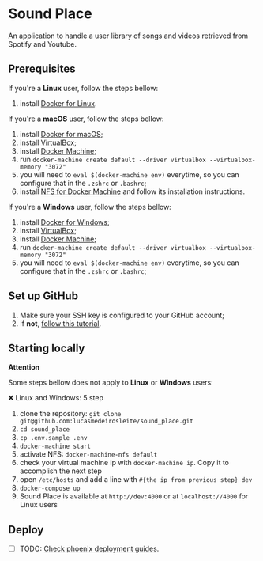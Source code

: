 # Sound Place

An application to handle a user library of songs and videos retrieved from Spotify and Youtube.

## Prerequisites

If you're a **Linux** user, follow the steps bellow:

1. install [Docker for Linux][docker-linux].

If you're a **macOS** user, follow the steps bellow:

1. install [Docker for macOS][docker-macos];
2. install [VirtualBox][virtual-box];
3. install [Docker Machine][docker-machine];
4. run `docker-machine create default --driver virtualbox --virtualbox-memory "3072"`
5. you will need to `eval $(docker-machine env)` everytime, so you can configure that in the `.zshrc` or `.bashrc`;
6. install [NFS for Docker Machine][docker-machine-nfs] and follow its installation instructions.


If you're a **Windows** user, follow the steps bellow:

1. install [Docker for Windows][docker-windows];
2. install [VirtualBox][virtual-box];
3. install [Docker Machine][docker-machine];
4. run `docker-machine create default --driver virtualbox --virtualbox-memory "3072"`
5. you will need to `eval $(docker-machine env)` everytime, so you can configure that in the `.zshrc` or `.bashrc`;

## Set up GitHub

1. Make sure your SSH key is configured to your GitHub account;
2. If **not**, [follow this tutorial][gh-generating-ssh-keys].

## Starting locally

**Attention**

Some steps bellow does not apply to **Linux** or **Windows** users:

❌ Linux and Windows: 5 step

1. clone the repository: `git clone git@github.com:lucasmedeirosleite/sound_place.git`
2. `cd sound_place`
3. `cp .env.sample .env`
4. `docker-machine start`
5. activate NFS: `docker-machine-nfs default`
6. check your virtual machine ip with `docker-machine ip`. Copy it to accomplish the next step
13. open `/etc/hosts` and add a line with `#{the ip from previous step} dev`
14. `docker-compose up`
15. Sound Place is available at `http://dev:4000` or at `localhost://4000` for Linux users

## Deploy

- [ ] TODO: [Check phoenix deployment guides](http://www.phoenixframework.org/docs/deployment).

[docker-linux]: https://docker.github.io/engine/installation/
[docker-macos]: https://docs.docker.com/docker-for-mac/
[docker-windows]: https://docs.docker.com/docker-for-windows/

[virtual-box]: https://www.virtualbox.org/wiki/Downloads

[docker-machine]: https://docs.docker.com/machine/install-machine/
[docker-machine-nfs]: https://github.com/adlogix/docker-machine-nfs

[gh-generating-ssh-keys]: https://help.github.com/articles/generating-ssh-keys/
